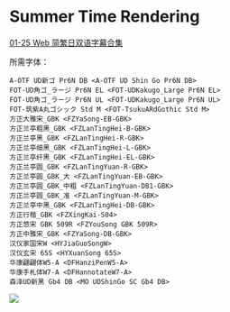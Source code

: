 # Summer Time Rendering

[01-25 Web 简繁日双语字幕合集](https://github.com/Nekomoekissaten-SUB/Nekomoekissaten-MIR-Subs/releases/download/subtitle_pkg/Summertime_Web_JPCH.7z)

所需字体：
```
A-OTF UD新ゴ Pr6N DB <A-OTF UD Shin Go Pr6N DB>
FOT-UD角ゴ_ラージ Pr6N EL <FOT-UDKakugo_Large Pr6N EL>
FOT-UD角ゴ_ラージ Pr6N UL <FOT-UDKakugo_Large Pr6N UL>
FOT-筑紫A丸ゴシック Std M <FOT-TsukuARdGothic Std M>
方正大雅宋_GBK <FZYaSong-EB-GBK>
方正兰亭粗黑_GBK <FZLanTingHei-B-GBK>
方正兰亭黑_GBK <FZLanTingHei-R-GBK>
方正兰亭细黑_GBK <FZLanTingHei-L-GBK>
方正兰亭纤黑_GBK <FZLanTingHei-EL-GBK>
方正兰亭圆_GBK <FZLanTingYuan-R-GBK>
方正兰亭圆_GBK_大 <FZLanTingYuan-EB-GBK>
方正兰亭圆_GBK_中粗 <FZLanTingYuan-DB1-GBK>
方正兰亭圆_GBK_准 <FZLanTingYuan-M-GBK>
方正兰亭中黑_GBK <FZLanTingHei-DB-GBK>
方正行楷_GBK <FZXingKai-S04>
方正悠宋 GBK 509R <FZYouSong GBK 509R>
方正中雅宋_GBK <FZYaSong-DB-GBK>
汉仪家国宋W <HYJiaGuoSongW>
汉仪玄宋 65S <HYXuanSong 65S>
华康翩翩体W5-A <DFHanziPenW5-A>
华康手札体W7-A <DFHannotateW7-A>
森泽UD新黑 Gb4 DB <MO UDShinGo SC Gb4 DB>
```

![](https://nekomoe.pages.dev/images/2022-04/str.jpg)
